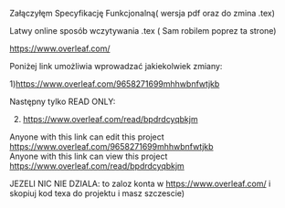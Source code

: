 Załączyłęm Specyfikację Funkcjonalną( wersja pdf oraz do zmina .tex)   

Latwy online sposób wczytywania .tex ( Sam robilem poprez ta strone)  

https://www.overleaf.com/


Poniżej link umożliwia wprowadzać jakiekolwiek zmiany:

1)https://www.overleaf.com/9658271699mhhwbnfwtjkb

Następny tylko READ ONLY:  

2) https://www.overleaf.com/read/bpdrdcyqbkjm

Anyone with this link can edit this project  
https://www.overleaf.com/9658271699mhhwbnfwtjkb  
Anyone with this link can view this project  
https://www.overleaf.com/read/bpdrdcyqbkjm

JEZELI NIC NIE DZIALA: to zaloz konta w https://www.overleaf.com/ i skopiuj kod texa do projektu i masz szczescie)
